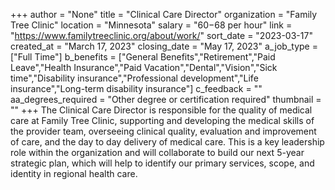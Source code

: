 +++
author = "None"
title = "Clinical Care Director"
organization = "Family Tree Clinic"
location = "Minnesota"
salary = "$60-$68 per hour"
link = "https://www.familytreeclinic.org/about/work/"
sort_date = "2023-03-17"
created_at = "March 17, 2023"
closing_date = "May 17, 2023"
a_job_type = ["Full Time"]
b_benefits = ["General Benefits","Retirement","Paid Leave","Health Insurance","Paid Vacation","Dental","Vision","Sick time","Disability insurance","Professional development","Life insurance","Long-term disability insurance"]
c_feedback = ""
aa_degrees_required = "Other degree or certification required"
thumbnail = ""
+++
The Clinical Care Director is responsible for the quality of medical care at Family Tree Clinic, supporting and developing the medical skills of the provider team, overseeing clinical quality, evaluation and improvement of care, and the day to day delivery of medical care.  This is a key leadership role within the organization and will collaborate to build our next 5-year strategic plan, which will help to identify our primary services, scope, and identity in regional health care.